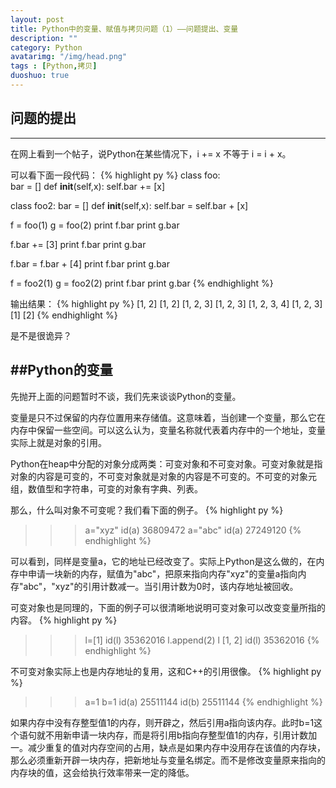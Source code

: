 ```yaml
---
layout: post
title: Python中的变量、赋值与拷贝问题（1）——问题提出、变量
description: ""
category: Python
avatarimg: "/img/head.png"
tags : [Python,拷贝]
duoshuo: true
---
```


## 问题的提出
----------
在网上看到一个帖子，说Python在某些情况下，i += x 不等于 i = i + x。

可以看下面一段代码：
{% highlight py %}
class foo:  
     bar = []
     def __init__(self,x):
         self.bar += [x]


class foo2:
     bar = []
     def __init__(self,x):
          self.bar = self.bar + [x]

f = foo(1)
g = foo(2)
print f.bar
print g.bar 

f.bar += [3]
print f.bar
print g.bar

f.bar = f.bar + [4]
print f.bar
print g.bar

f = foo2(1)
g = foo2(2)
print f.bar 
print g.bar 
{% endhighlight %}

输出结果：
{% highlight py %}
[1, 2]
[1, 2]
[1, 2, 3]
[1, 2, 3]
[1, 2, 3, 4]
[1, 2, 3]
[1]
[2]
{% endhighlight %}

是不是很诡异？

##Python的变量
----------
先抛开上面的问题暂时不谈，我们先来谈谈Python的变量。

变量是只不过保留的内存位置用来存储值。这意味着，当创建一个变量，那么它在内存中保留一些空间。可以这么认为，变量名称就代表着内存中的一个地址，变量实际上就是对象的引用。

Python在heap中分配的对象分成两类：可变对象和不可变对象。可变对象就是指对象的内容是可变的，不可变对象就是对象的内容是不可变的。不可变的对象元组，数值型和字符串，可变的对象有字典、列表。

那么，什么叫对象不可变呢？我们看下面的例子。
{% highlight py %}
>>> a="xyz"
>>> id(a)
36809472
>>> a="abc"
>>> id(a)
27249120
{% endhighlight %}

可以看到，同样是变量a，它的地址已经改变了。实际上Python是这么做的，在内存中申请一块新的内存，赋值为"abc"，把原来指向内存"xyz"的变量a指向内存"abc"，"xyz"的引用计数减一。当引用计数为0时，该内存地址被回收。

可变对象也是同理的，下面的例子可以很清晰地说明可变对象可以改变变量所指的内容。
{% highlight py %}
>>> l=[1]
>>> id(l)
35362016
>>> l.append(2)
>>> l
[1, 2]
>>> id(l)
35362016
{% endhighlight %}

不可变对象实际上也是内存地址的复用，这和C++的引用很像。
{% highlight py %}
>>> a=1
>>> b=1
>>> id(a)
25511144
>>> id(b)
25511144
{% endhighlight %}

如果内存中没有存整型值1的内存，则开辟之，然后引用a指向该内存。此时b=1这个语句就不用新申请一块内存，而是将引用b指向存整型值1的内存，引用计数加一。减少重复的值对内存空间的占用，缺点是如果内存中没用存在该值的内存块，那么必须重新开辟一块内存，把新地址与变量名绑定。而不是修改变量原来指向的内存块的值，这会给执行效率带来一定的降低。


